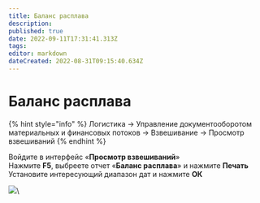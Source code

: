 ```yaml
---
title: Баланс расплава
description: 
published: true
date: 2022-09-11T17:31:41.313Z
tags: 
editor: markdown
dateCreated: 2022-08-31T09:15:40.634Z
---
```


# Баланс расплава

{% hint style="info" %}
Логистика → Управление документооборотом материальных и финансовых потоков → Взвешивание → Просмотр взвешиваний
{% endhint %}

Войдите в интерфейс «**Просмотр взвешиваний**»\
Нажмите **F5**, выбреете отчет «**Баланс расплава**» и нажмите **Печать**\
Установите интересующий диапазон дат и нажмите **ОК**

![](<../../../.gitbook/assets/0 (22)>)\
